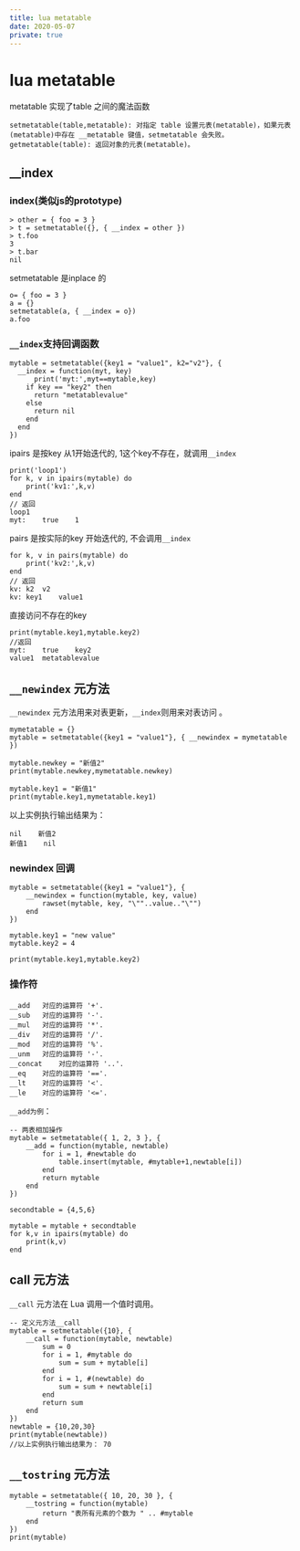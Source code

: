 ```yaml
---
title: lua metatable
date: 2020-05-07
private: true
---
```

# lua metatable
metatable 实现了table 之间的魔法函数

    setmetatable(table,metatable): 对指定 table 设置元表(metatable)，如果元表(metatable)中存在 __metatable 键值，setmetatable 会失败。
    getmetatable(table): 返回对象的元表(metatable)。

## __index

### index(类似js的prototype)

    > other = { foo = 3 }
    > t = setmetatable({}, { __index = other })
    > t.foo
    3
    > t.bar
    nil

setmetatable 是inplace 的

    o= { foo = 3 }
    a = {}
    setmetatable(a, { __index = o})
    a.foo

### `__index`支持回调函数

    mytable = setmetatable({key1 = "value1", k2="v2"}, {
      __index = function(myt, key)
          print('myt:',myt==mytable,key)
        if key == "key2" then
          return "metatablevalue"
        else
          return nil
        end
      end
    })

ipairs 是按key 从1开始迭代的, 1这个key不存在，就调用`__index`

    print('loop1')
    for k, v in ipairs(mytable) do
        print('kv1:',k,v)
    end
    // 返回
    loop1
    myt:	true	1

pairs 是按实际的key 开始迭代的, 不会调用`__index`

    for k, v in pairs(mytable) do
        print('kv2:',k,v)
    end
    // 返回
    kv:	k2	v2
    kv:	key1	value1

直接访问不存在的key

    print(mytable.key1,mytable.key2)
    //返回
    myt:	true	key2
    value1	metatablevalue


## `__newindex` 元方法
`__newindex` 元方法用来对表更新，`__index`则用来对表访问 。


    mymetatable = {}
    mytable = setmetatable({key1 = "value1"}, { __newindex = mymetatable }) 

    mytable.newkey = "新值2"
    print(mytable.newkey,mymetatable.newkey)

    mytable.key1 = "新值1"
    print(mytable.key1,mymetatable.key1)

以上实例执行输出结果为：

    nil    新值2
    新值1    nil

### newindex 回调

    mytable = setmetatable({key1 = "value1"}, {
        __newindex = function(mytable, key, value)
            rawset(mytable, key, "\""..value.."\"")
        end
    })

    mytable.key1 = "new value"
    mytable.key2 = 4

    print(mytable.key1,mytable.key2)

### 操作符
    __add	对应的运算符 '+'.
    __sub	对应的运算符 '-'.
    __mul	对应的运算符 '*'.
    __div	对应的运算符 '/'.
    __mod	对应的运算符 '%'.
    __unm	对应的运算符 '-'.
    __concat	对应的运算符 '..'.
    __eq	对应的运算符 '=='.
    __lt	对应的运算符 '<'.
    __le	对应的运算符 '<='.

`__add为例`：

    -- 两表相加操作
    mytable = setmetatable({ 1, 2, 3 }, {
        __add = function(mytable, newtable)
            for i = 1, #newtable do
                table.insert(mytable, #mytable+1,newtable[i])
            end
            return mytable
        end
    })

    secondtable = {4,5,6}

    mytable = mytable + secondtable
    for k,v in ipairs(mytable) do
        print(k,v)
    end

## call 元方法
`__call` 元方法在 Lua 调用一个值时调用。

    -- 定义元方法__call
    mytable = setmetatable({10}, {
        __call = function(mytable, newtable)
            sum = 0
            for i = 1, #mytable do
                sum = sum + mytable[i]
            end
            for i = 1, #(newtable) do
                sum = sum + newtable[i]
            end
            return sum
        end
    })
    newtable = {10,20,30}
    print(mytable(newtable))
    //以上实例执行输出结果为： 70

## `__tostring` 元方法
    mytable = setmetatable({ 10, 20, 30 }, {
        __tostring = function(mytable)
            return "表所有元素的个数为 " .. #mytable
        end
    })
    print(mytable)